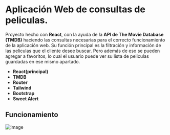 # Aplicación Web de consultas de peliculas.

Proyecto hecho con **React**, con la ayuda de la **API de The Movie Database (TMDB)** haciendo las consultas necesarias para el correcto funcionamiento de la aplicación web.
Su función principal es la filtración y información de las peliculas que el cliente desee buscar. Pero además de eso se pueden agregar a favoritos, lo cual el usuario puede ver su lista de peliculas guardadas en ese mismo apartado.

- **React(principal)**
- **TMDB**
- **Router**
- **Tailwind**
- **Bootstrap**
- **Sweet Alert**

## Funcionamiento
![image](./src/components/gif-funcionamiento.gif)
